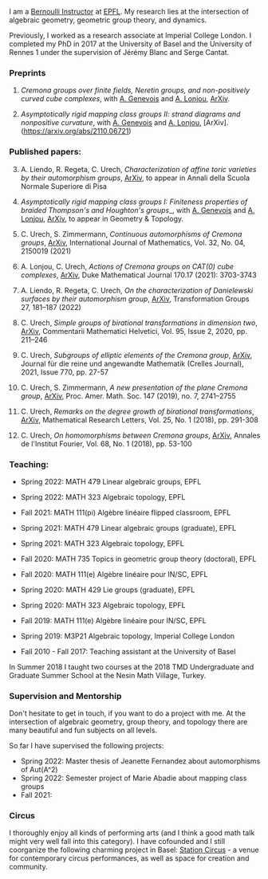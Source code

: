 I am a [Bernoulli Instructor](https://www.epfl.ch/schools/sb/research/math/bernoulli-instructors/) at [EPFL](https://www.epfl.ch). My research lies at the intersection of algebraic geometry, geometric group theory, and dynamics. 

Previously, I worked as a research associate at Imperial College London. I completed my PhD in 2017 at the University of Basel and the University of Rennes 1 under the supervision of Jérémy Blanc and Serge Cantat. 


### Preprints
1.  _Cremona groups over finite fields, Neretin groups, and non-positively curved cube complexes_, with [A. Genevois](https://sites.google.com/view/agenevois) and [A. Lonjou](https://www.imo.universite-paris-saclay.fr/~lonjou/), [ArXiv](https://arxiv.org/abs/2110.14605).

2. _Asymptotically rigid mapping class groups II: strand diagrams and nonpositive curvature_, with [A. Genevois](https://sites.google.com/view/agenevois) and [A. Lonjou](https://www.imo.universite-paris-saclay.fr/~lonjou/), [ArXiv].(https://arxiv.org/abs/2110.06721)



### Published papers:
3. A. Liendo, R. Regeta, C. Urech, _Characterization of affine toric varieties by their automorphism groups_, [ArXiv](https://arxiv.org/abs/1805.03991), to appear in Annali della Scuola Normale Superiore di Pisa

4. _Asymptotically rigid mapping class groups I: Finiteness properties of braided Thompson's and Houghton's groups__, with [A. Genevois](https://sites.google.com/view/agenevois) and [A. Lonjou](https://www.imo.universite-paris-saclay.fr/~lonjou/), [ArXiv](https://arxiv.org/abs/2010.07225), to appear in Geometry & Topology.

5. C. Urech, S. Zimmermann, _Continuous automorphisms of Cremona groups_, [ArXiv](https://arxiv.org/abs/1909.11050),  International Journal of Mathematics, Vol. 32, No. 04, 2150019 (2021)

6. A. Lonjou, C. Urech, _Actions of Cremona groups on CAT(0) cube complexes_, [ArXiv](https://arxiv.org/abs/2001.00783,), Duke Mathematical Journal 170.17 (2021): 3703-3743

7. A. Liendo, R. Regeta, C. Urech, _On the characterization of Danielewski surfaces by their automorphism group_, [ArXiv](https://arxiv.org/abs/1905.00423), Transformation Groups 27, 181–187 (2022)

8. C. Urech, _Simple groups of birational transformations in dimension two_,  [ArXiv](https://arxiv.org/abs/1802.09258), Commentarii Mathematici Helvetici, Vol. 95, Issue 2, 2020, pp. 211–246

9. C. Urech, _Subgroups of elliptic elements of the Cremona group_, [ArXiv](https://arxiv.org/abs/1606.04822), Journal für die reine und angewandte Mathematik (Crelles Journal), 2021, Issue 770, pp. 27-57

10. C. Urech, S. Zimmermann, _A new presentation of the plane Cremona group_, [ArXiv](https://arxiv.org/abs/1802.02735), Proc. Amer. Math. Soc.  147  (2019),  no. 7, 2741–2755

11.  C. Urech,  _Remarks on the degree growth of birational transformations_, [ArXiv](https://arxiv.org/abs/1802.02735), Mathematical Research Letters, Vol. 25, No. 1 (2018), pp. 291-308

12. C. Urech, _On homomorphisms between Cremona groups_, [ArXiv](https://arxiv.org/abs/1603.03294), Annales de l'Institut Fourier, Vol. 68, No. 1 (2018), pp. 53-100


### Teaching:
- Spring 2022: MATH 479 Linear algebraic groups, EPFL
- Spring 2022: MATH 323 Algebraic topology, EPFL
- Fall 2021: MATH 111(pi) Algèbre linéaire flipped classroom, EPFL
- Spring 2021: MATH 479 Linear algebraic groups (graduate), EPFL
- Spring 2021: MATH 323 Algebraic topology, EPFL
- Fall 2020: MATH 735 Topics in geometric group theory (doctoral),  EPFL	
- Fall 2020: MATH 111(e) Algèbre linéaire pour IN/SC,  EPFL
- Spring 2020: MATH 429 Lie groups (graduate), EPFL
- Spring 2020: MATH 323 Algebraic topology, EPFL
- Fall 2019: MATH 111(e) Algèbre linéaire pour IN/SC,  EPFL
- Spring 2019: M3P21 Algebraic topology, Imperial College London 

- Fall 2010 - Fall 2017: Teaching assistant at the University of Basel 

In Summer 2018 I taught two courses at the 2018 TMD Undergraduate and Graduate Summer School at the Nesin Math Village, Turkey.



### Supervision and Mentorship
Don't hesitate to get in touch, if you want to do a project with me. At the intersection of algebraic geometry, group theory, and topology there are many beautiful and fun subjects on all levels. 

So far I have supervised the following projects:
- Spring 2022: Master thesis of Jeanette Fernandez about automorphisms of Aut(A^2)
- Spring 2022: Semester project of Marie Abadie about mapping class groups
- Fall 2021: 



### Circus

I thoroughly enjoy all kinds of performing arts (and I think a good math talk might very well fall into this category). I have cofounded and I still coorganize the following charming project in Basel: [Station Circus](https://www.stationcircus.ch) - a venue for contemporary circus performances, as well as space for creation and community.

<!---
Markdown is a lightweight and easy-to-use syntax for styling your writing. It includes conventions for

```markdown
Syntax highlighted code block

# Header 1
## Header 2
### Header 3

- Bulleted
- List

1. Numbered
2. List

**Bold** and _Italic_ and `Code` text

[Link](url) and ![Image](src)
```

For more details see [GitHub Flavored Markdown](https://guides.github.com/features/mastering-markdown/).

### Jekyll Themes

Your Pages site will use the layout and styles from the Jekyll theme you have selected in your [repository settings](https://github.com/christianurech/christianurech.github.io/settings/pages). The name of this theme is saved in the Jekyll `_config.yml` configuration file.

### Support or Contact

Having trouble with Pages? Check out our [documentation](https://docs.github.com/categories/github-pages-basics/) or [contact support](https://support.github.com/contact) and we’ll help you sort it out.
--->
